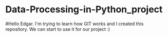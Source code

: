 # Data-Processing-in-Python_project
#Hello Edgar. I'm trying to learn how GIT works and I created this repository. We can start to use it for our project :)
